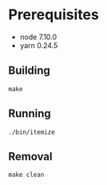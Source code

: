 # Prerequisites
- node 7.10.0
- yarn 0.24.5

## Building

    make

## Running

    ./bin/itemize

## Removal

    make clean
